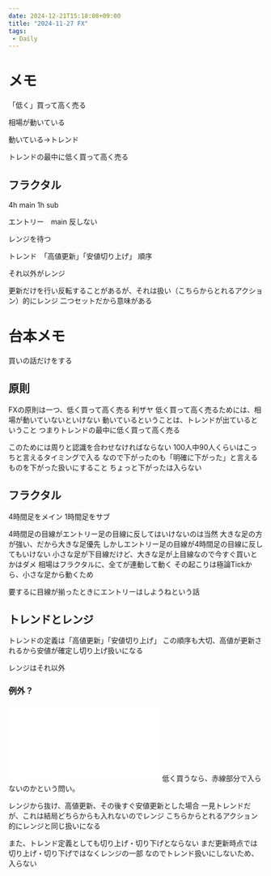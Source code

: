 ```yaml
---
date: 2024-12-21T15:18:08+09:00
title: "2024-11-27 FX"
tags:
 - Daily
---
```

# メモ

「低く」買って高く売る

相場が動いている

動いている→トレンド

トレンドの最中に低く買って高く売る


## フラクタル
4h main
1h sub

エントリー　main 反しない

レンジを待つ

トレンド　「高値更新」「安値切り上げ」
順序

それ以外がレンジ


更新だけを行い反転することがあるが、それは扱い（こちらからとれるアクション）的にレンジ
二つセットだから意味がある



# 台本メモ
買いの話だけをする
## 原則
FXの原則は一つ、低く買って高く売る
利ザヤ
低く買って高く売るためには、相場が動いていないといけない
動いているということは、トレンドが出ているということ
つまりトレンドの最中に低く買って高く売る

このためには周りと認識を合わせなければならない
100人中90人くらいはこっちと言えるタイミングで入る
なので下がったのも「明確に下がった」と言えるものを下がった扱いにすること
    ちょっと下がったは入らない

## フラクタル
4時間足をメイン
1時間足をサブ

4時間足の目線がエントリー足の目線に反してはいけないのは当然
    大きな足の方が強い、だから大きな足優先
しかしエントリー足の目線が4時間足の目線に反してもいけない
    小さな足が下目線だけど、大きな足が上目線なので今すぐ買いとかはダメ
        相場はフラクタルに、全てが連動して動く
        その起こりは極論Tickから、小さな足から動くため

要するに目線が揃ったときにエントリーはしようねという話

## トレンドとレンジ
トレンドの定義は「高値更新」「安値切り上げ」
この順序も大切、高値が更新されるから安値が確定し切り上げ扱いになる

レンジはそれ以外

### 例外？
![Drawing 2024-11-27 22.24.38.excalidraw](../Excalidraw/Drawing%202024-11-27%2022.24.38.excalidraw.md)
低く買うなら、赤線部分で入らないのかという問い。

レンジから抜け、高値更新、その後すぐ安値更新とした場合
一見トレンドだが、これは結局どちらからも入れないのでレンジ
    こちらからとれるアクション的にレンジと同じ扱いになる

また、トレンド定義としても切り上げ・切り下げとならない
    まだ更新時点では切り上げ・切り下げではなくレンジの一部
なのでトレンド扱いにしないため、入らない




